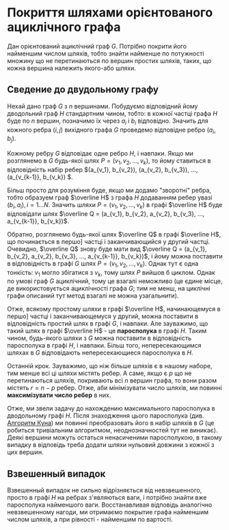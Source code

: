 # Покриття шляхами орієнтованого ациклічного графа

Дан орієнтований ациклічний граф $G$. Потрібно покрити його найменшим числом шляхів, тобто знайти найменше по потужності множину що не перетинаються по вершин простих шляхів, таких, що кожна вершина належить якого-або шляхи.

## Сведение до двудольному графу

Нехай дано граф $G$ з $n$ вершинами. Побудуємо відповідний йому дводольний граф $H$ стандартним чином, тобто: в кожної частці графа $H$ буде по $n$ вершин, позначимо їх через $a_i$ і $b_i$ відповідно. Значить для кожного ребра $(i, j)$ вихідного графа $G$ проведемо відповідне ребро $(a_i, b_j)$.

Кожному ребру $G$ відповідає одне ребро $H$, і навпаки. Якщо ми розглянемо в $G$ будь-якої шлях $P = (v_1, v_2, \ldots, v_k)$, то йому ставиться в відповідність набір ребер $(a_{v_1}, b_{v_2}), (a_{v_2}, b_{v_3}), ..., (a_{v_{k-1}}, b_{v_k}) $.

Більш просто для розуміння буде, якщо ми додамо "зворотні" ребра, тобто образуем граф $\overline H$ з графа $H$ додаванням ребер увазі $(b_i, a_i), i=1 \ldots N$. Значить шляхи $P = (v_1, v_2, \ldots, v_k)$ в графі $\overline H$ буде відповідати шлях $\overline Q = (a_{v_1}, b_{v_2}, a_{v_2}, b_{v_3}, ..., a_{v_{k-1}}, b_{v_k})$.

Обратно, розглянемо будь-якої шлях $\overline Q$ в графі $\overline H$, що починається в першо] частці і заканчивающийся у другий частці. Очевидно, $\overline Q$ знову буде мати вид $\overline Q = (a_{v_1}, b_{v_2}, a_{v_2}, b_{v_3}, ..., a_{v_{k-1}}, b_{v_k})$, і йому можна поставити в відповідність в графі $G$ шлях $P = (v_1, v_2, \ldots, v_k)$. Однак тут є одна тонкість: $v_1$ могло збігатися з $v_k$, тому шлях $P$ вийшов б циклом. Однак по умові граф $G$ ациклічний, тому це взагалі неможливо (це єдине місце, де використовується ациклічності графа $G$; тим не менш, на циклічні графи описаний тут метод взагалі не можна узагальнити).

Отже, всякому простому шляхи в графі $\overline H$, начинающемуся в першо] частці і заканчивающемуся у другий, можна поставити в відповідність простий шлях в графі $G$, і навпаки. Але зауважимо, що такий шлях в графі $\overline H$ - це **паросполука** в графі $H$. Таким чином, будь-якого шляхи з $G$ можна поставити в відповідність паросполука в графі $H$, і навпаки. Більш того, непересекающимся шляхах в $G$ відповідають непересекающиеся паросполука в $H$.

Останній крок. Зауважимо, що ніж більше шляхів є в нашому наборе, тим менше всі ці шляхи містять ребер. А саме, якщо є $p$ що не перетинаються шляхів, покривають всі $n$ вершин графа, то вони разом містять $r = n - p$ ребер. Отже, аби мінімізувати число шляхів, ми повинні **максимізувати число ребер** в них.

Отже, ми звели задачу до нахождению максимального паросполука в дводольному графі $H$. Після знаходження цього паросполука (див. [Алгоритм Куна](kuhn_matching)) ми повинні преобразовать його в набір шляхів в $G$ (це робиться тривіальним алгоритмом, неоднозначностей тут не виникає). Деякі вершини можуть остаться ненасиченими паросполукою, в такому випадку в відповідь треба додати шляхи нульовий довжини з кожної з цих вершин.

## Взвешенный випадок

Взвешенный випадок не сильно відрізняється від невзвешенного, просто в графі $H$ на ребрах з'являються ваги, і потрібно знайти вже паросполука найменшого ваги. Восстанавливая відповідь аналогічно невзвешенному нагоди, ми отримаємо покрытие графа найменшим числом шляхів, а при рівності - найменшим по вартості.
